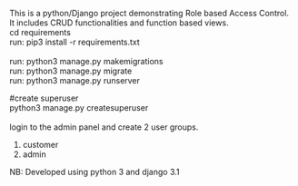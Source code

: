 This is a python/Django project demonstrating Role based Access Control. It includes CRUD functionalities and function based views.
<br>
cd requirements <br />
run: pip3 install -r requirements.txt <br />
<br/>
run: python3 manage.py makemigrations <br />
run: python3 manage.py migrate <br />
run: python3 manage.py runserver <br />

#create superuser<br />
python3 manage.py createsuperuser<br />
<br>
login to the admin panel and create 2 user groups.<br />
1. customer<br />
2. admin<br />

NB: Developed using python 3 and django 3.1 <br /> 
